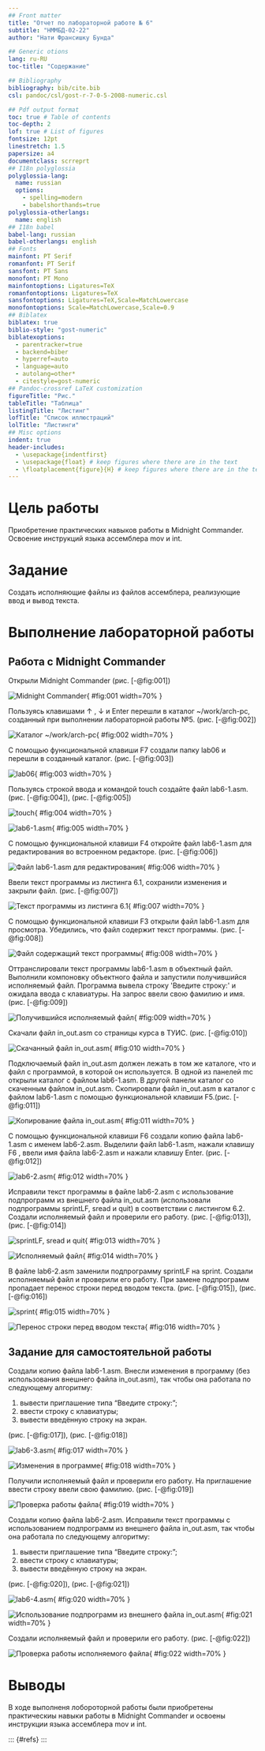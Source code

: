 ```yaml
---
## Front matter
title: "Отчет по лабораторной работе № 6"
subtitle: "НММБД-02-22"
author: "Нати Франсишку Бунда"

## Generic otions
lang: ru-RU
toc-title: "Содержание"

## Bibliography
bibliography: bib/cite.bib
csl: pandoc/csl/gost-r-7-0-5-2008-numeric.csl

## Pdf output format
toc: true # Table of contents
toc-depth: 2
lof: true # List of figures
fontsize: 12pt
linestretch: 1.5
papersize: a4
documentclass: scrreprt
## I18n polyglossia
polyglossia-lang:
  name: russian
  options:
	- spelling=modern
	- babelshorthands=true
polyglossia-otherlangs:
  name: english
## I18n babel
babel-lang: russian
babel-otherlangs: english
## Fonts
mainfont: PT Serif
romanfont: PT Serif
sansfont: PT Sans
monofont: PT Mono
mainfontoptions: Ligatures=TeX
romanfontoptions: Ligatures=TeX
sansfontoptions: Ligatures=TeX,Scale=MatchLowercase
monofontoptions: Scale=MatchLowercase,Scale=0.9
## Biblatex
biblatex: true
biblio-style: "gost-numeric"
biblatexoptions:
  - parentracker=true
  - backend=biber
  - hyperref=auto
  - language=auto
  - autolang=other*
  - citestyle=gost-numeric
## Pandoc-crossref LaTeX customization
figureTitle: "Рис."
tableTitle: "Таблица"
listingTitle: "Листинг"
lofTitle: "Список иллюстраций"
lolTitle: "Листинги"
## Misc options
indent: true
header-includes:
  - \usepackage{indentfirst}
  - \usepackage{float} # keep figures where there are in the text
  - \floatplacement{figure}{H} # keep figures where there are in the text
---
```


# Цель работы

Приобретение практических навыков работы в Midnight Commander.
Освоение инструкций языка ассемблера mov и int.

# Задание

Создать исполняющие файлы из файлов ассемблера, реализующие ввод и вывод текста.

# Выполнение лабораторной работы

## Работа с Midnight Commander

Открыли Midnight Commander (рис. [-@fig:001])

![Midnight Commander](image/1.png){ #fig:001 width=70% }

Пользуясь клавишами ↑ , ↓ и Enter перешли в каталог ~/work/arch-pc,
 созданный при выполнении лабораторной работы №5. (рис. [-@fig:002])
 
![Каталог ~/work/arch-pc](image/2.png){ #fig:002 width=70% }
 
С помощью функциональной клавиши F7 создали папку lab06
и перешли в созданный каталог. (рис. [-@fig:003])
 
![lab06](image/3.png){ #fig:003 width=70% }
 
 Пользуясь строкой ввода и командой touch создайте файл lab6-1.asm. (рис. [-@fig:004]), (рис. [-@fig:005])
 
![touch](image/4.png){ #fig:004 width=70% }

![lab6-1.asm](image/5.png){ #fig:005 width=70% }
 
С помощью функциональной клавиши F4 откройте файл lab6-1.asm для
редактирования во встроенном редакторе. (рис. [-@fig:006])
 
![Файл lab6-1.asm для редактирования](image/6.png){ #fig:006 width=70% }

Ввели текст программы из листинга 6.1,
сохранили изменения и закрыли файл. (рис. [-@fig:007])

![Текст программы из листинга 6.1](image/7.png){ #fig:007 width=70% }

С помощью функциональной клавиши F3 открыли файл lab6-1.asm для
просмотра. Убедились, что файл содержит текст программы. (рис. [-@fig:008])

![Файл содержащий текст программы](image/8.png){ #fig:008 width=70% }

Оттранслировали текст программы lab6-1.asm в объектный файл. 
Выполнили компоновку объектного файла и запустили получившийся 
исполняемый файл. Программа вывела строку 'Введите строку:' и ожидала ввода с
клавиатуры. На запрос ввели свою фамилию и имя. (рис. [-@fig:009])

![Получившийся исполняемый файл](image/9.png){ #fig:009 width=70% }

Скачали файл in_out.asm со страницы курса в ТУИС. (рис. [-@fig:010])

![Скачанный файл in_out.asm](image/10.png){ #fig:010 width=70% }

Подключаемый файл in_out.asm должен лежать в том же каталоге, что и
файл с программой, в которой он используется.
В одной из панелей mc открыли каталог с файлом lab6-1.asm. В другой панели
каталог со скаченным файлом in_out.asm. 
Скопировали файл in_out.asm в каталог с файлом lab6-1.asm
с помощью функциональной клавиши F5.(рис. [-@fig:011]) 

![Копирование файла in_out.asm](image/11.png){ #fig:011 width=70% }

С помощью функциональной клавиши F6 создали копию файла lab6-
1.asm с именем lab6-2.asm. Выделили файл lab6-1.asm, нажали клавишу
F6 , ввели имя файла lab6-2.asm и нажали клавишу Enter. (рис. [-@fig:012])

![lab6-2.asm](image/12.png){ #fig:012 width=70% }

Исправили текст программы в файле lab6-2.asm с использование подпрограмм 
из внешнего файла in_out.asm (использовали подпрограммы
sprintLF, sread и quit) в соответствии с листингом 6.2. 
Создали исполняемый файл и проверили его работу. (рис. [-@fig:013]), (рис. [-@fig:014])

![sprintLF, sread и quit](image/13.png){ #fig:013 width=70% }

![Исполняемый файл](image/14.png){ #fig:014 width=70% }

В файле lab6-2.asm заменили подпрограмму sprintLF на sprint. 
Создали исполняемый файл и проверили его работу. При замене 
подпрограмм пропадает перенос строки перед вводом текста. (рис. [-@fig:015]), (рис. [-@fig:016])

![sprint](image/15.png){ #fig:015 width=70% }

![Перенос строки перед вводом текста](image/16.png){ #fig:016 width=70% }

## Задание для самостоятельной работы

Создали копию файла lab6-1.asm. Внесли изменения в программу (без
использования внешнего файла in_out.asm), так чтобы она работала по
следующему алгоритму:
1. вывести приглашение типа “Введите строку:”;
2. ввести строку с клавиатуры;
3. вывести введённую строку на экран.

(рис. [-@fig:017]), (рис. [-@fig:018])

![lab6-3.asm](image/17.png){ #fig:017 width=70% }

![Изменения в программе](image/18.png){ #fig:018 width=70% }

Получили исполняемый файл и проверили его работу. На приглашение
ввести строку ввели свою фамилию. (рис. [-@fig:019])

![Проверка работы файла](image/19.png){ #fig:019 width=70% }

Создали копию файла lab6-2.asm. Исправили текст программы 
с использованием подпрограмм из внешнего файла in_out.asm, 
так чтобы она работала по следующему алгоритму:
1. вывести приглашение типа “Введите строку:”;
2. ввести строку с клавиатуры;
3. вывести введённую строку на экран.

(рис. [-@fig:020]), (рис. [-@fig:021])

![lab6-4.asm](image/20.png){ #fig:020 width=70% }

![Использование подпрограмм из внешнего файла in_out.asm](image/21.png){ #fig:021 width=70% }

Создали исполняемый файл и проверили его работу. (рис. [-@fig:022])

![Проверка работы исполняемого файла](image/22.png){ #fig:022 width=70% }


# Выводы

В ходе выполненя лобороторной работы были приобретены практическиы навыки работы в Midnight Commander и
освоены инструкции языка ассемблера mov и int.


::: {#refs}
:::
